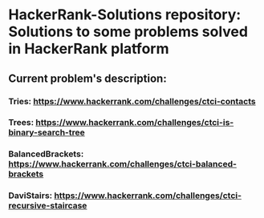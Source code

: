 # HackerRank-Solutions repository: Solutions to some problems solved in HackerRank platform
## Current problem's description:

### Tries: https://www.hackerrank.com/challenges/ctci-contacts

### Trees: https://www.hackerrank.com/challenges/ctci-is-binary-search-tree

### BalancedBrackets: https://www.hackerrank.com/challenges/ctci-balanced-brackets

### DaviStairs: https://www.hackerrank.com/challenges/ctci-recursive-staircase